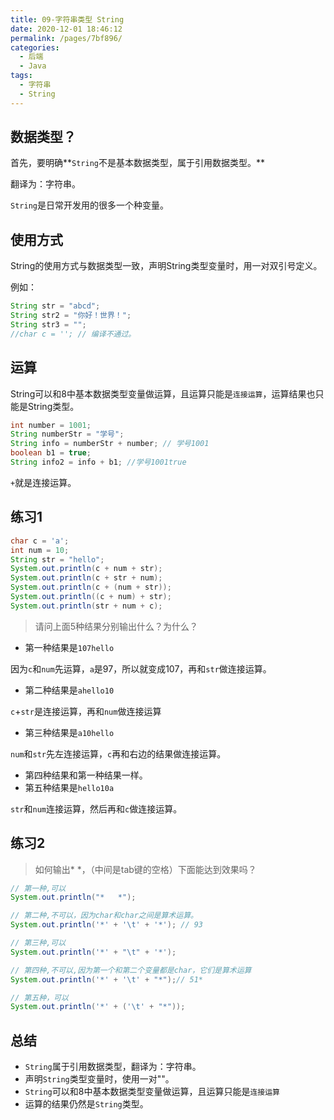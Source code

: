 ```yaml
---
title: 09-字符串类型 String
date: 2020-12-01 18:46:12
permalink: /pages/7bf896/
categories:
  - 后端
  - Java
tags:
  - 字符串
  - String
---
```






## 数据类型？

首先，要明确**`String`不是基本数据类型，属于引用数据类型。**

翻译为：字符串。

`String`是日常开发用的很多一个种变量。

## 使用方式

String的使用方式与数据类型一致，声明String类型变量时，用一对双引号定义。

例如：

~~~java
String str = "abcd";
String str2 = "你好！世界！";
String str3 = ""; 
//char c = ''; // 编译不通过。
~~~



## 运算

String可以和8中基本数据类型变量做运算，且运算只能是`连接运算`，运算结果也只能是String类型。

~~~java
int number = 1001;
String numberStr = "学号";
String info = numberStr + number; // 学号1001
boolean b1 = true;
String info2 = info + b1; //学号1001true
~~~

`+`就是连接运算。



## 练习1

~~~java
char c = 'a';
int num = 10;
String str = "hello";
System.out.println(c + num + str);
System.out.println(c + str + num);
System.out.println(c + (num + str));
System.out.println((c + num) + str);
System.out.println(str + num + c);
~~~

> 请问上面5种结果分别输出什么？为什么？

- 第一种结果是`107hello`

因为`c`和`num`先运算，`a`是97，所以就变成107，再和`str`做连接运算。

- 第二种结果是`ahello10`

`c`+`str`是连接运算，再和`num`做连接运算

- 第三种结果是`a10hello`

`num`和`str`先左连接运算，`c`再和右边的结果做连接运算。

- 第四种结果和第一种结果一样。
- 第五种结果是`hello10a`

`str`和`num`连接运算，然后再和`c`做连接运算。



## 练习2

> 如何输出*	*，（中间是tab键的空格）下面能达到效果吗？

~~~java
// 第一种,可以
System.out.println("*	*");

// 第二种,不可以，因为char和char之间是算术运算。
System.out.println('*' + '\t' + '*'); // 93

// 第三种,可以
System.out.println('*' + "\t" + '*');                   

// 第四种,不可以,因为第一个和第二个变量都是char，它们是算术运算
System.out.println('*' + '\t' + "*");// 51*

// 第五种，可以
System.out.println('*' + ('\t' + "*"));
~~~



## 总结

- `String`属于引用数据类型，翻译为：字符串。
- 声明`String`类型变量时，使用一对""。
- `String`可以和8中基本数据类型变量做运算，且运算只能是`连接运算`
- 运算的结果仍然是`String`类型。